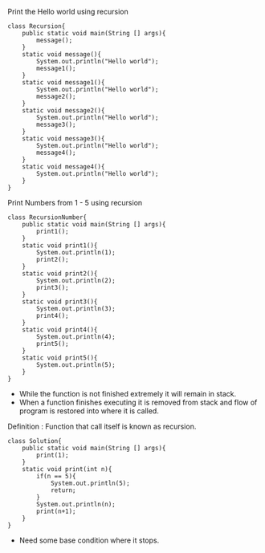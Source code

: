 Print the Hello world using recursion

```
class Recursion{
	public static void main(String [] args){
		message();
	}
	static void message(){
		System.out.println("Hello world");
		message1();
	}
	static void message1(){
		System.out.println("Hello world");
		message2();
	}
	static void message2(){
		System.out.println("Hello world");
		message3();
	}
	static void message3(){
		System.out.println("Hello world");
		message4();
	}
	static void message4(){
		System.out.println("Hello world");
	}
}
```

Print Numbers from 1 - 5 using recursion

```
class RecursionNumber{
	public static void main(String [] args){
		print1();
	}
	static void print1(){
		System.out.println(1);
		print2();
	}
	static void print2(){
		System.out.println(2);
		print3();
	}
	static void print3(){
		System.out.println(3);
		print4();
	}
	static void print4(){
		System.out.println(4);
		print5();
	}
	static void print5(){
		System.out.println(5);
	}
}

```

- While the function is not finished extremely it will remain in stack.
- When a function finishes executing it is removed from stack and flow of program is restored into where it is called.


Definition : Function that call itself is known as recursion.

```
class Solution{
	public static void main(String [] args){
		print(1);
	}
	static void print(int n){
		if(n == 5){
			System.out.println(5);
			return;
		}
		System.out.println(n);
		print(n+1);
	}
}
```

- Need some base condition where it stops.

